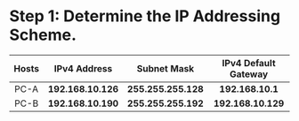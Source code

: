# Step 1: Determine the IP Addressing Scheme.
|Hosts|IPv4 Address|Subnet Mask|IPv4 Default Gateway|
|:---:|:---:|:---:|:---:|
|PC-A|**192.168.10.126**|**255.255.255.128**|**192.168.10.1**|
|PC-B|**192.168.10.190**|**255.255.255.192**|**192.168.10.129**|
